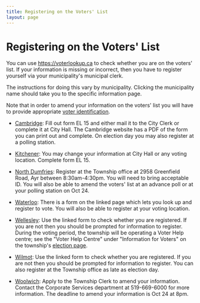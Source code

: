 ```yaml
---
title: Registering on the Voters' List
layout: page
---
```


# Registering on the Voters' List

You can use <https://voterlookup.ca> to check whether you are on the
voters' list. If your information is missing or incorrect, then you
have to register yourself via your municipality's municipal
clerk.

The instructions for doing this vary by municipality. Clicking the
municipality name should take you to the specific information page.

Note that in order to amend your information on the voters' list you
will have to provide appropriate [voter
identification](https://www.ontario.ca/laws/regulation/130304). 

- [Cambridge](https://www.cambridge.ca/en/learn-about/Elections.aspx):
  Fill out form EL 15 and either mail it to the City Clerk or complete
  it at City Hall. The Cambridge website has a PDF of the form you can
  print out and complete. On election day you may also register at a
  polling station.

- [Kitchener](https://www.kitchener.ca/en/council-and-city-administration/voter-notification-card.aspx):
  You may change your information at City Hall or any
  voting location. Complete form EL 15. 

- [North
  Dumfries](https://www.northdumfries.ca/en/township-services/information-for-voters-.aspx):
  Register at the Township office at 2958
  Greenfield Road, Ayr between 8:30am-4:30pm. You will need to bring
  acceptable ID. You will also be able to amend the voters' list at an
  advance poll or at your polling station on Oct 24.

- [Waterloo](https://www.waterloo.ca/en/government/register-to-vote.aspx):
  There is a form on the linked page which lets you look up and
  register to vote. You will also be able to register at your voting
  location.

- [Wellesley](https://forms.wellesley.ca/Voter-List-Look-up): Use the
  linked form to check whether you are registered. If you are not then you
  should be prompted for information to register. During the voting
  period, the township will be operating a Voter Help centre; see the
  "Voter Help Centre" under "Information for Voters" on the township's
  [election
  page](https://www.wellesley.ca/en/township-services/elections.aspx). 

- [Wilmot](https://www.wilmot.ca/en/township-office/voters--list.aspx):
  Use the linked form to check whether you are registered. If you are
  not then you should be prompted for information to register. You can
  also register at the Township office as late as election day.

- [Woolwich](https://www.woolwich.ca/en/township-services/information-for-voters.aspx):
  Apply to the Township Clerk to amend your information. Contact 
  the Corporate Services department at 519-669-6000 for more information. 
  The deadline to amend your information is Oct 24 at 8pm.
